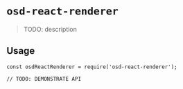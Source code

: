 # `osd-react-renderer`

> TODO: description

## Usage

```
const osdReactRenderer = require('osd-react-renderer');

// TODO: DEMONSTRATE API
```
